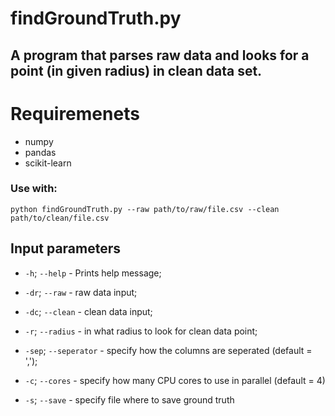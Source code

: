 # findGroundTruth.py
## A program that parses raw data and looks for a point (in given radius) in clean data set.

# Requiremenets
* numpy
* pandas
* scikit-learn

### Use with:
```
python findGroundTruth.py --raw path/to/raw/file.csv --clean path/to/clean/file.csv
```

## Input parameters
* ```-h```; ```--help``` - Prints help message;

* ```-dr```; ```--raw``` - raw data input;

* ```-dc```; ```--clean``` - clean data input;

* ```-r```; ```--radius``` - in what radius to look for clean data point;

* ```-sep```; ```--seperator``` - specify how the columns are seperated (default = ',');

* ```-c```; ```--cores``` - specify how many CPU cores to use in parallel (default = 4)

* ```-s```; ```--save``` - specify file where to save ground truth